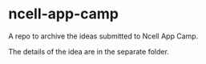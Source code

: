 # ncell-app-camp

A repo to archive the ideas submitted to Ncell App Camp.

The details of the idea are in the separate folder.
